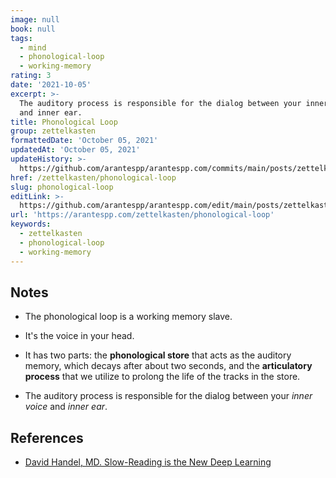 ```yaml
---
image: null
book: null
tags:
  - mind
  - phonological-loop
  - working-memory
rating: 3
date: '2021-10-05'
excerpt: >-
  The auditory process is responsible for the dialog between your inner voice
  and inner ear.
title: Phonological Loop
group: zettelkasten
formattedDate: 'October 05, 2021'
updatedAt: 'October 05, 2021'
updateHistory: >-
  https://github.com/arantespp/arantespp.com/commits/main/posts/zettelkasten/phonological-loop.md
href: /zettelkasten/phonological-loop
slug: phonological-loop
editLink: >-
  https://github.com/arantespp/arantespp.com/edit/main/posts/zettelkasten/phonological-loop.md
url: 'https://arantespp.com/zettelkasten/phonological-loop'
keywords:
  - zettelkasten
  - phonological-loop
  - working-memory
---
```


## Notes

- The phonological loop is a working memory slave.

- It's the voice in your head.

- It has two parts: the **phonological store** that acts as the auditory memory, which decays after about two seconds, and the **articulatory process** that we utilize to prolong the life of the tracks in the store.

- The auditory process is responsible for the dialog between your _inner voice_ and _inner ear_.

## References

- [David Handel, MD. Slow-Reading is the New Deep Learning](https://betterhumans.pub/slow-reading-is-the-new-deep-learning-452f179c0289)
